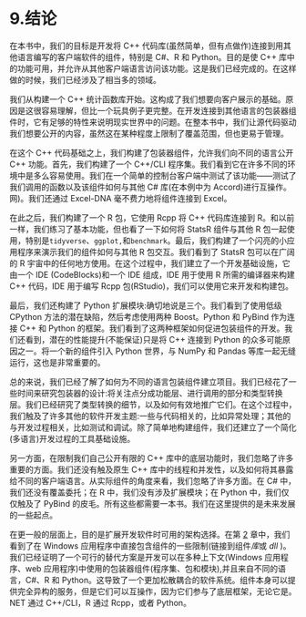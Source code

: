# 9.结论

在本书中，我们的目标是开发将 C++ 代码库(虽然简单，但有点做作)连接到用其他语言编写的客户端软件的组件，特别是 C#、R 和 Python。目的是使 C++ 库中的功能可用，并允许从其他客户端语言访问该功能。这是我们已经完成的。在这样做的时候，我们已经涉及了相当多的领域。

我们从构建一个 C++ 统计函数库开始。这构成了我们想要向客户展示的基础。原因是这很容易理解，但比一个玩具例子更完整。在开发连接到其他语言的包装器组件时，它有足够的特性来说明现实世界中的问题。在整本书中，我们让源代码驱动我们想要公开的内容，虽然这在某种程度上限制了覆盖范围，但也更易于管理。

在这个 C++ 代码基础之上，我们构建了包装器组件，允许我们向不同的语言公开 C++ 功能。首先，我们构建了一个 C++/CLI 程序集。我们看到它在许多不同的环境中是多么容易使用。我们在一个简单的控制台客户端中测试了该功能——测试了我们调用的函数以及该组件如何与其他 C# 库(在本例中为 Accord)进行互操作。网)。我们还通过 Excel-DNA 毫不费力地将组件连接到 Excel。

在此之后，我们构建了一个 R 包，它使用 Rcpp 将 C++ 代码库连接到 R。和以前一样，我们练习了基本功能，但也看了一下如何将 StatsR 组件与其他 R 包一起使用，特别是`tidyverse`、`ggplot,`和`benchmark`。最后，我们构建了一个闪亮的小应用程序来演示我们的组件如何与其他 R 包交互。我们看到了 StatsR 包可以在广阔的 R 宇宙中的任何地方使用。在这个过程中，我们建立了一个开发基础设施，它由一个 IDE (CodeBlocks)和一个 IDE 组成，IDE 用于使用 R 所需的编译器来构建 C++ 代码，IDE 用于编写 Rcpp 包(RStudio)，我们可以使用它来开发和构建包。

最后，我们还构建了 Python 扩展模块:确切地说是三个。我们看到了使用低级 CPython 方法的潜在缺陷，然后考虑使用两种 Boost。Python 和 PyBind 作为连接 C++ 和 Python 的框架。我们看到了这两种框架如何促进包装组件的开发。我们还看到，潜在的性能提升(不能保证)只是将 C++ 连接到 Python 的众多可能原因之一。将一个新的组件引入 Python 世界，与 NumPy 和 Pandas 等库一起无缝运行，这也是非常重要的。

总的来说，我们已经了解了如何为不同的语言包装组件建立项目。我们已经花了一些时间来研究包装器的设计:将关注点分成功能层、进行调用的部分和类型转换层。我们已经研究了类型转换的细节，以及如何有效地推广它们。在这个过程中，我们触及了许多其他的软件开发主题:一些与代码相关的，比如异常处理；其他的与开发过程相关，比如测试和调试。除了简单地构建组件，我们还建立了一个简化(多语言)开发过程的工具基础设施。

另一方面，在限制我们自己公开有限的 C++ 库中的底层功能时，我们忽略了许多重要的方面。我们还没有触及原生 C++ 库中的线程和并发性，以及如何将其暴露给不同的客户端语言。从实际组件的角度来看，我们忽略了许多方面。在 C# 中，我们还没有覆盖委托；在 R 中，我们没有涉及扩展模块；在 Python 中，我们仅仅触及了 PyBind 的皮毛。所有这些都需要一本书。我们在这里提供的是未来发展的一些起点。

在更一般的层面上，目的是扩展开发软件时可用的架构选择。在第 [2](02.html) 章中，我们看到了在 Windows 应用程序中直接包含组件的一些限制(链接到组件*库*或 *dll* )。我们已经证明了一个可行的替代方案是开发可以在多种上下文(Windows 应用程序、web 应用程序)中使用的包装器组件(程序集、包和模块),并且来自不同的语言，C#、R 和 Python。这导致了一个更加松散耦合的软件系统。组件本身可以提供完全异构的服务，但是它们可以互操作，因为它们参与了底层框架，无论它是。NET 通过 C++/CLI，R 通过 Rcpp，或者 Python。